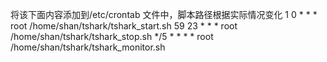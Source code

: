 将该下面内容添加到/etc/crontab 文件中，脚本路径根据实际情况变化
1   0 * * * root /home/shan/tshark/tshark_start.sh
59 23 * * * root /home/shan/tshark/tshark_stop.sh
*/5  * * * * root /home/shan/tshark/tshark_monitor.sh
